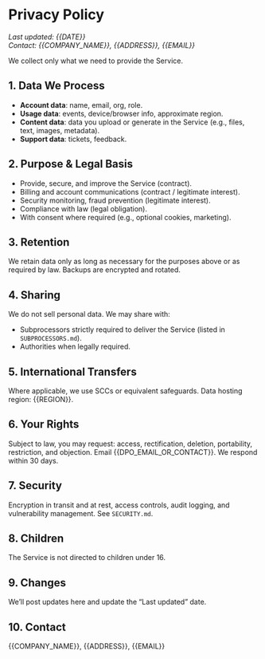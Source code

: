 # Privacy Policy

_Last updated: {{DATE}}_  
_Contact: {{COMPANY_NAME}}, {{ADDRESS}}, {{EMAIL}}_

We collect only what we need to provide the Service.

## 1. Data We Process
- **Account data**: name, email, org, role.
- **Usage data**: events, device/browser info, approximate region.
- **Content data**: data you upload or generate in the Service (e.g., files, text, images, metadata).
- **Support data**: tickets, feedback.

## 2. Purpose & Legal Basis
- Provide, secure, and improve the Service (contract).
- Billing and account communications (contract / legitimate interest).
- Security monitoring, fraud prevention (legitimate interest).
- Compliance with law (legal obligation).
- With consent where required (e.g., optional cookies, marketing).

## 3. Retention
We retain data only as long as necessary for the purposes above or as required by law. Backups are encrypted and rotated.

## 4. Sharing
We do not sell personal data. We may share with:
- Subprocessors strictly required to deliver the Service (listed in `SUBPROCESSORS.md`).
- Authorities when legally required.

## 5. International Transfers
Where applicable, we use SCCs or equivalent safeguards. Data hosting region: {{REGION}}.

## 6. Your Rights
Subject to law, you may request: access, rectification, deletion, portability, restriction, and objection. Email {{DPO_EMAIL_OR_CONTACT}}. We respond within 30 days.

## 7. Security
Encryption in transit and at rest, access controls, audit logging, and vulnerability management. See `SECURITY.md`.

## 8. Children
The Service is not directed to children under 16.

## 9. Changes
We’ll post updates here and update the “Last updated” date.

## 10. Contact
{{COMPANY_NAME}}, {{ADDRESS}}, {{EMAIL}}
